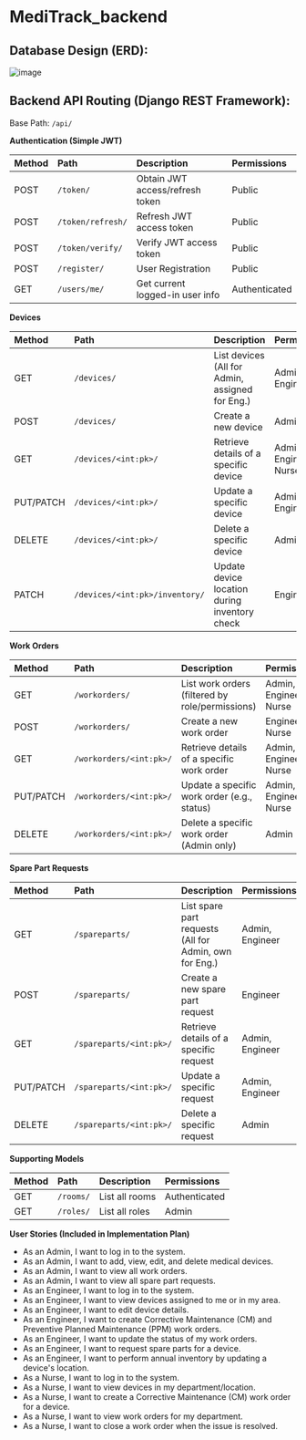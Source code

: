 # MediTrack_backend

## Database Design (ERD):

![image](https://github.com/user-attachments/assets/3cc93460-5461-4126-baca-de419817748a)

## Backend API Routing (Django REST Framework):

Base Path: `/api/`

**Authentication (Simple JWT)**

| Method | Path                 | Description                       | Permissions      |
| :----- | :------------------- | :-------------------------------- | :--------------- |
| POST   | `/token/`            | Obtain JWT access/refresh token   | Public           |
| POST   | `/token/refresh/`    | Refresh JWT access token          | Public           |
| POST   | `/token/verify/`     | Verify JWT access token           | Public           |
| POST   | `/register/`         | User Registration                 | Public           |
| GET    | `/users/me/`         | Get current logged-in user info   | Authenticated    |

**Devices**

| Method      | Path                      | Description                                       | Permissions              |
| :---------- | :------------------------ | :------------------------------------------------ | :----------------------- |
| GET         | `/devices/`               | List devices (All for Admin, assigned for Eng.)   | Admin, Engineer          |
| POST        | `/devices/`               | Create a new device                               | Admin                    |
| GET         | `/devices/<int:pk>/`      | Retrieve details of a specific device             | Admin, Engineer, Nurse   |
| PUT/PATCH   | `/devices/<int:pk>/`      | Update a specific device                          | Admin, Engineer          |
| DELETE      | `/devices/<int:pk>/`      | Delete a specific device                          | Admin                    |
| PATCH       | `/devices/<int:pk>/inventory/` | Update device location during inventory check     | Engineer                 |

**Work Orders**

| Method      | Path                      | Description                                       | Permissions              |
| :---------- | :------------------------ | :------------------------------------------------ | :----------------------- |
| GET         | `/workorders/`            | List work orders (filtered by role/permissions)   | Admin, Engineer, Nurse   |
| POST        | `/workorders/`            | Create a new work order                           | Engineer, Nurse          |
| GET         | `/workorders/<int:pk>/`   | Retrieve details of a specific work order         | Admin, Engineer, Nurse   |
| PUT/PATCH   | `/workorders/<int:pk>/`   | Update a specific work order (e.g., status)       | Admin, Engineer, Nurse   |
| DELETE      | `/workorders/<int:pk>/`   | Delete a specific work order (Admin only)         | Admin                    |

**Spare Part Requests**

| Method      | Path                      | Description                                       | Permissions              |
| :---------- | :------------------------ | :------------------------------------------------ | :----------------------- |
| GET         | `/spareparts/`            | List spare part requests (All for Admin, own for Eng.) | Admin, Engineer          |
| POST        | `/spareparts/`            | Create a new spare part request                   | Engineer                 |
| GET         | `/spareparts/<int:pk>/`   | Retrieve details of a specific request            | Admin, Engineer          |
| PUT/PATCH   | `/spareparts/<int:pk>/`   | Update a specific request                         | Admin, Engineer          |
| DELETE      | `/spareparts/<int:pk>/`   | Delete a specific request                         | Admin                    |

**Supporting Models**

| Method | Path             | Description         | Permissions   |
| :----- | :--------------- | :------------------ | :------------ |
| GET    | `/rooms/`        | List all rooms      | Authenticated |
| GET    | `/roles/`        | List all roles      | Admin         |


**User Stories (Included in Implementation Plan)**
- As an Admin, I want to log in to the system.
- As an Admin, I want to add, view, edit, and delete medical devices.
- As an Admin, I want to view all work orders.
- As an Admin, I want to view all spare part requests.
- As an Engineer, I want to log in to the system.
- As an Engineer, I want to view devices assigned to me or in my area.
- As an Engineer, I want to edit device details.
- As an Engineer, I want to create Corrective Maintenance (CM) and Preventive Planned Maintenance (PPM) work orders.
- As an Engineer, I want to update the status of my work orders.
- As an Engineer, I want to request spare parts for a device.
- As an Engineer, I want to perform annual inventory by updating a device's location.
- As a Nurse, I want to log in to the system.
- As a Nurse, I want to view devices in my department/location.
- As a Nurse, I want to create a Corrective Maintenance (CM) work order for a device.
- As a Nurse, I want to view work orders for my department.
- As a Nurse, I want to close a work order when the issue is resolved.
